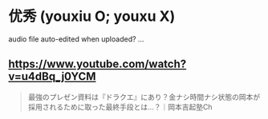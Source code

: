 # 优秀 (youxiu O; youxu X)

audio file auto-edited when uploaded? ...

## https://www.youtube.com/watch?v=u4dBq_j0YCM

> 最強のプレゼン資料は『ドラクエ』にあり？金ナシ時間ナシ状態の岡本が採用されるために取った最終手段とは…？｜岡本吉起塾Ch 
